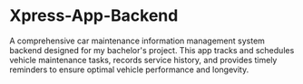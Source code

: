 # Xpress-App-Backend
A comprehensive car maintenance information management system backend designed for my bachelor's project. This app tracks and schedules vehicle maintenance tasks, records service history, and provides timely reminders to ensure optimal vehicle performance and longevity.
